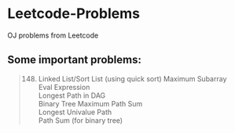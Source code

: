 # Leetcode-Problems
OJ problems from Leetcode

## Some important problems:
> 148. Linked List/Sort List (using quick sort)
> Maximum Subarray  
> Eval Expression  
> Longest Path in DAG  
> Binary Tree Maximum Path Sum  
> Longest Univalue Path  
> Path Sum (for binary tree)  
